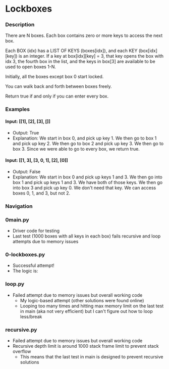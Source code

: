 # Lockboxes

### Description

There are N boxes. Each box contains zero or more keys to access the next box.

Each BOX (idx) has a LIST OF KEYS (boxes[idx]), and each KEY (box[idx][key]) is an integer. If a key at box[idx][key] = 3, that key opens the box with idx 3, the fourth box in the list, and the keys in box[3] are available to be used to open boxes 1-N.

Initially, all the boxes except box 0 start locked.

You can walk back and forth between boxes freely.

Return true if and only if you can enter every box.

### Examples

#### Input: [[1], [2], [3], []]
- Output: True
- Explanation:
	We start in box 0, and pick up key 1.
	We then go to box 1 and pick up key 2.
	We then go to box 2 and pick up key 3.
	We then go to box 3.
	Since we were able to go to every box, we return true.

#### Input: [[1, 3], [3, 0, 1], [2], [0]]
- Output: False
- Explanation:
	We start in box 0 and pick up keys 1 and 3.
	We then go into box 1 and pick up keys 1 and 3. We have both of those keys.
	We then go into box 3 and pick up key 0. We don't need that key.
	We can access boxes 0, 1, and 3, but not 2.

### Navigation

### 0main.py
- Driver code for testing
- Last test (1000 boxes with all keys in each box) fails recursive and loop attempts due to memory issues

### 0-lockboxes.py
- Successful attempt!
- The logic is:

### loop.py
- Failed attempt due to memory issues but overall working code
	- My logic-based attempt (other solutions were found online)
	- Looping too many times and hitting max memory limit on the last test in main (aka not very efficient) but I can't figure out how to loop less/break

### recursive.py
- Failed attempt due to memory issues but overall working code
- Recursive depth limit is around 1000 stack frame limit to prevent stack overflow
	- This means that the last test in main is designed to prevent recursive solutions
